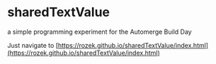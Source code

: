 # sharedTextValue #

a simple programming experiment for the Automerge Build Day

Just navigate to [https://rozek.github.io/sharedTextValue/index.html](https://rozek.github.io/sharedTextValue/index.html)
